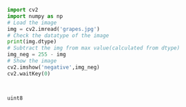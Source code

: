 ```python
import cv2
import numpy as np
# Load the image
img = cv2.imread('grapes.jpg')
# Check the datatype of the image
print(img.dtype)
# Subtract the img from max value(calculated from dtype)
img_neg = 255 - img
# Show the image
cv2.imshow('negative',img_neg)
cv2.waitKey(0)




```

    uint8
    


```python

```


```python

```
